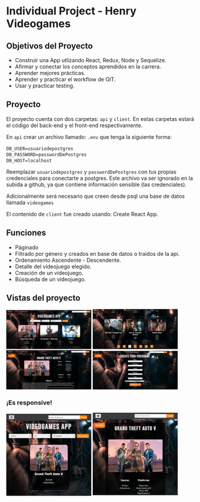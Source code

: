 # Individual Project - Henry Videogames

## Objetivos del Proyecto

- Construir una App utlizando React, Redux, Node y Sequelize.
- Afirmar y conectar los conceptos aprendidos en la carrera.
- Aprender mejores prácticas.
- Aprender y practicar el workflow de GIT.
- Usar y practicar testing.

## Proyecto

El proyecto cuenta con dos carpetas: `api` y `client`. En estas carpetas estará el código del back-end y el front-end respectivamente.

En `api` crear un archivo llamado: `.env` que tenga la siguiente forma:

```
DB_USER=usuariodepostgres
DB_PASSWORD=passwordDePostgres
DB_HOST=localhost
```

Reemplazar `usuariodepostgres` y `passwordDePostgres` con tus propias credenciales para conectarte a postgres. Este archivo va ser ignorado en la subida a github, ya que contiene información sensible (las credenciales).

Adicionalmente será necesario que creen desde psql una base de datos llamada `videogames`

El contenido de `client` fue creado usando: Create React App.

## Funciones

- Páginado
- Filtrado por género y creados en base de datos o traidos de la api.
- Ordenamiento Ascendente - Descendente.
- Detalle del videojuego elegido.
- Creación de un videojuego.
- Búsqueda de un videojuego. 

## Vistas del proyecto

<p>
      <a><img src='https://github.com/Alvarezeli/PI-Videogames/blob/main/client/src/assets/readme/home.png' height="45%" width="45%"/></a>
      <a><img src='https://github.com/Alvarezeli/PI-Videogames/blob/main/client/src/assets/readme/paginado.png' height="45%" width="45%"/></a>
      <a><img src='https://github.com/Alvarezeli/PI-Videogames/blob/main/client/src/assets/readme/detalle.png' height="45%" width="45%"/></a>
      <a><img src='https://github.com/Alvarezeli/PI-Videogames/blob/main/client/src/assets/readme/Captura%20de%20pantalla%202022-01-31%20192542.png' height="45%" width="45%"/></a>

</p>

### ¡Es responsive!

<p>
  <a><img src='https://github.com/Alvarezeli/PI-Videogames/blob/main/client/src/assets/readme/responsive.png' height="45%" width="45%"/></a>
   <a><img src='https://github.com/Alvarezeli/PI-Videogames/blob/main/client/src/assets/readme/responsive%20detail.png' height="45%" width="45%"/></a>
</p>
